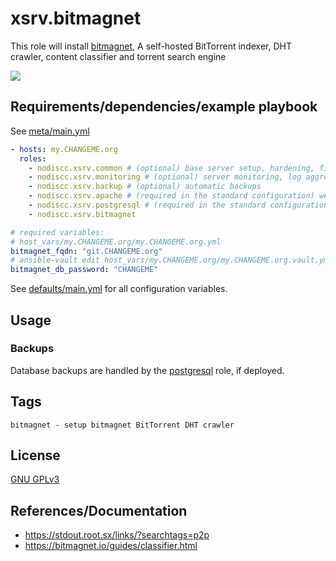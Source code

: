 # xsrv.bitmagnet

This role will install [bitmagnet](https://bitmagnet.io/), A self-hosted BitTorrent indexer, DHT crawler, content classifier and torrent search engine

[![](https://bitmagnet.io/assets/images/webui-1.png)](https://bitmagnet.io/assets/images/webui-1.png)


## Requirements/dependencies/example playbook

See [meta/main.yml](meta/main.yml)

```yaml
- hosts: my.CHANGEME.org
  roles:
    - nodiscc.xsrv.common # (optional) base server setup, hardening, firewall, bruteforce prevention
    - nodiscc.xsrv.monitoring # (optional) server monitoring, log aggregation
    - nodiscc.xsrv.backup # (optional) automatic backups
    - nodiscc.xsrv.apache # (required in the standard configuration) webserver/reverse proxy, SSL certificates
    - nodiscc.xsrv.postgresql # (required in the standard configuration) database engine
    - nodiscc.xsrv.bitmagnet

# required variables:
# host_vars/my.CHANGEME.org/my.CHANGEME.org.yml
bitmagnet_fqdn: "git.CHANGEME.org"
# ansible-vault edit host_vars/my.CHANGEME.org/my.CHANGEME.org.vault.yml
bitmagnet_db_password: "CHANGEME"
```

See [defaults/main.yml](defaults/main.yml) for all configuration variables.


## Usage

### Backups

Database backups are handled by the [postgresql](../postgresql) role, if deployed.

## Tags

<!--BEGIN TAGS LIST-->
```
bitmagnet - setup bitmagnet BitTorrent DHT crawler
```
<!--END TAGS LIST-->


## License

[GNU GPLv3](../../LICENSE)

## References/Documentation

- https://stdout.root.sx/links/?searchtags=p2p
- https://bitmagnet.io/guides/classifier.html

